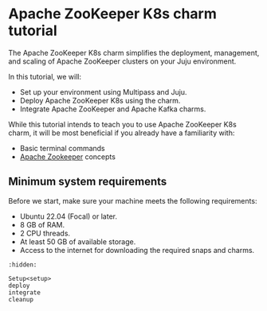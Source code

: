 # Apache ZooKeeper K8s charm tutorial

The Apache ZooKeeper K8s charm simplifies the deployment, management, and scaling of Apache ZooKeeper clusters on your Juju environment.

In this tutorial, we will:

* Set up your environment using Multipass and Juju.
* Deploy Apache ZooKeeper K8s using the charm.
* Integrate Apache ZooKeeper and Apache Kafka charms.

While this tutorial intends to teach you to use Apache ZooKeeper K8s charm, it will be most beneficial if you already have a familiarity with:

* Basic terminal commands
* [Apache Zookeeper](https://zookeeper.apache.org/) concepts

## Minimum system requirements

Before we start, make sure your machine meets the following requirements:

* Ubuntu 22.04 (Focal) or later.
* 8 GB of RAM.
* 2 CPU threads.
* At least 50 GB of available storage.
* Access to the internet for downloading the required snaps and charms.


```{toctree}
:hidden:

Setup<setup>
deploy
integrate
cleanup
```
